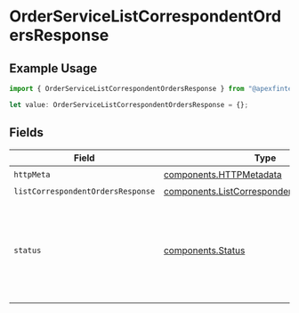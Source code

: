 # OrderServiceListCorrespondentOrdersResponse

## Example Usage

```typescript
import { OrderServiceListCorrespondentOrdersResponse } from "@apexfintechsolutions/ascend-sdk/models/operations";

let value: OrderServiceListCorrespondentOrdersResponse = {};
```

## Fields

| Field                                                                                                                                                            | Type                                                                                                                                                             | Required                                                                                                                                                         | Description                                                                                                                                                      |
| ---------------------------------------------------------------------------------------------------------------------------------------------------------------- | ---------------------------------------------------------------------------------------------------------------------------------------------------------------- | ---------------------------------------------------------------------------------------------------------------------------------------------------------------- | ---------------------------------------------------------------------------------------------------------------------------------------------------------------- |
| `httpMeta`                                                                                                                                                       | [components.HTTPMetadata](../../models/components/httpmetadata.md)                                                                                               | :heavy_check_mark:                                                                                                                                               | N/A                                                                                                                                                              |
| `listCorrespondentOrdersResponse`                                                                                                                                | [components.ListCorrespondentOrdersResponse](../../models/components/listcorrespondentordersresponse.md)                                                         | :heavy_minus_sign:                                                                                                                                               | OK                                                                                                                                                               |
| `status`                                                                                                                                                         | [components.Status](../../models/components/status.md)                                                                                                           | :heavy_minus_sign:                                                                                                                                               | INVALID_ARGUMENT: There was an issue with one or more fields in the request. The message field will contain details about which field failed validation and why. |